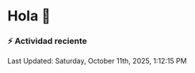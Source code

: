 # Hola 👋 

### :zap: Actividad reciente

<!--RECENT_ACTIVITY:start-->
<!--RECENT_ACTIVITY:end-->


<!--RECENT_ACTIVITY:last_update-->
Last Updated: Saturday, October 11th, 2025, 1:12:15 PM
<!--RECENT_ACTIVITY:last_update_end-->
